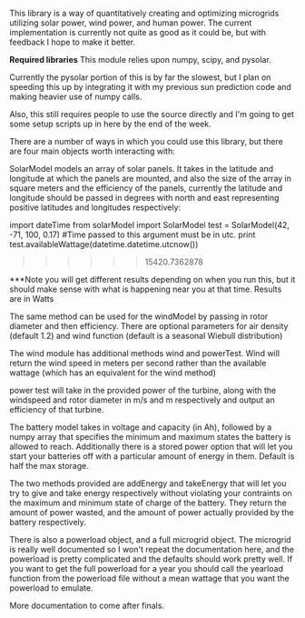 This library is a way of quantitatively creating and optimizing microgrids utilizing solar power, wind power, and human power. The current implementation is currently not quite as good as it could be, but with feedback I hope to make it better.

**Required libraries**
This module relies upon numpy, scipy, and pysolar. 

Currently the pysolar portion of this is by far the slowest, but I plan on speeding this up by integrating it with my previous sun prediction code and making heavier use of numpy calls.

Also, this still requires people to use the source directly and I'm going to get some setup scripts up in here by the end of the week.

There are a number of ways in which you could use this library, but there are four main objects worth interacting with:

SolarModel models an array of solar panels. It takes in the latitude and longitude at which the panels are mounted, and also the size of the array in square meters and the efficiency of the panels, currently the latitude and longitude should be passed in degrees with north and east representing positive latitudes and longitudes respectively:

import dateTime
from solarModel import SolarModel
test = SolarModel(42, -71, 100, 0.17)
#Time passed to this argument must be in utc.
print test.availableWattage(datetime.datetime.utcnow())

>>>>>>15420.7362878

***Note you will get different results depending on when you run this, but it should make sense with what is happening near you at that time. Results are in Watts

The same method can be used for the windModel by passing in rotor diameter and then efficiency. There are optional parameters for air density (default 1.2) and wind function (default is a seasonal Wiebull distribution)

The wind module has additional methods wind and powerTest. Wind will return the wind speed in meters per second rather than the available wattage (which has an equivalent for the wind method)

power test will take in the provided power of the turbine, along with the windspeed and rotor diameter in m/s and m respectively and output an efficiency of that turbine.

The battery model takes in voltage and capacity (in Ah), followed by a numpy array that specifies the minimum and maximum states the battery is allowed to reach. Additionally there is a stored power option that will let you start your batteries off with a particular amount of energy in them. Default is half the max storage.

The two methods provided are addEnergy and takeEnergy that will let you try to give and take energy respectively without violating your contraints on the maximum and minimum state of charge of the battery. They return the amount of power wasted, and the amount of power actually provided by the battery respectively.

There is also a powerload object, and a full microgrid object. The microgrid is really well documented so I won't repeat the documentation here, and the powerload is pretty complicated and the defaults should work pretty well. If you want to get the full powerload for a year you should call the yearload function from the powerload file without a mean wattage that you want the powerload to emulate.

More documentation to come after finals.